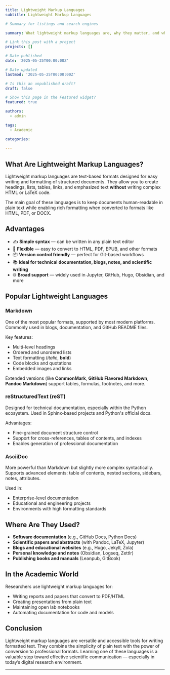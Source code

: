 ```yaml
---
title: Lightweight Markup Languages
subtitle: Lightweight Markup Languages

# Summary for listings and search engines

summary: What lightweight markup languages are, why they matter, and where they are used

# Link this post with a project
projects: []

# Date published
date: '2025-05-25T00:00:00Z'

# Date updated
lastmod: '2025-05-25T00:00:00Z'

# Is this an unpublished draft?
draft: false

# Show this page in the Featured widget?
featured: true

authors:
  - admin

tags:
  - Academic

categories:
  
---
```


## What Are Lightweight Markup Languages?

Lightweight markup languages are text-based formats designed for easy writing and formatting of structured documents. They allow you to create headings, lists, tables, links, and emphasized text **without** writing complex HTML or LaTeX code.

The main goal of these languages is to keep documents human-readable in plain text while enabling rich formatting when converted to formats like HTML, PDF, or DOCX.

## Advantages

- ✍️ **Simple syntax** — can be written in any plain text editor  
- 🔁 **Flexible** — easy to convert to HTML, PDF, EPUB, and other formats  
- 📦 **Version control friendly** — perfect for Git-based workflows  
- 📚 **Ideal for technical documentation, blogs, notes, and scientific writing**  
- 🌐 **Broad support** — widely used in Jupyter, GitHub, Hugo, Obsidian, and more  

## Popular Lightweight Languages

### Markdown

One of the most popular formats, supported by most modern platforms. Commonly used in blogs, documentation, and GitHub README files.

Key features:

- Multi-level headings  
- Ordered and unordered lists  
- Text formatting (*italic*, **bold**)  
- Code blocks and quotations  
- Embedded images and links  

Extended versions (like **CommonMark**, **GitHub Flavored Markdown**, **Pandoc Markdown**) support tables, formulas, footnotes, and more.

### reStructuredText (reST)

Designed for technical documentation, especially within the Python ecosystem. Used in Sphinx-based projects and Python's official docs.

Advantages:

- Fine-grained document structure control  
- Support for cross-references, tables of contents, and indexes  
- Enables generation of professional documentation  

### AsciiDoc

More powerful than Markdown but slightly more complex syntactically. Supports advanced elements: table of contents, nested sections, sidebars, notes, attributes.

Used in:

- Enterprise-level documentation  
- Educational and engineering projects  
- Environments with high formatting standards  

## Where Are They Used?

- **Software documentation** (e.g., GitHub Docs, Python Docs)  
- **Scientific papers and abstracts** (with Pandoc, LaTeX, Jupyter)  
- **Blogs and educational websites** (e.g., Hugo, Jekyll, Zola)  
- **Personal knowledge and notes** (Obsidian, Logseq, Zettlr)  
- **Publishing books and manuals** (Leanpub, GitBook)  

## In the Academic World

Researchers use lightweight markup languages for:

- Writing reports and papers that convert to PDF/HTML  
- Creating presentations from plain text  
- Maintaining open lab notebooks  
- Automating documentation for code and models  

## Conclusion

Lightweight markup languages are versatile and accessible tools for writing formatted text. They combine the simplicity of plain text with the power of conversion to professional formats. Learning one of these languages is a valuable step toward effective scientific communication — especially in today’s digital research environment.

---

